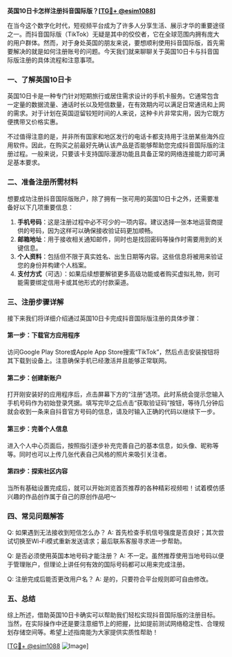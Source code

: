 **英国10日卡怎样注册抖音国际版？[[TG💪+ @esim1088](https://t.me/s/esim1088)]**

在当今这个数字化时代，短视频平台成为了许多人分享生活、展示才华的重要途径之一。而抖音国际版（TikTok）无疑是其中的佼佼者，它在全球范围内拥有庞大的用户群体。然而，对于身处英国的朋友来说，要想顺利使用抖音国际版，首先需要解决的就是如何注册账号的问题。今天我们就来聊聊关于英国10日卡与抖音国际版注册的具体流程和注意事项。

### 一、了解英国10日卡

英国10日卡是一种专门针对短期旅行或居住需求设计的手机卡服务。它通常包含一定量的数据流量、通话时长以及短信数量，在有效期内可以满足日常通讯和上网的需求。对于计划在英国逗留较短时间的人来说，这种卡片非常实用，因为它既方便携带又价格实惠。

不过值得注意的是，并非所有国家和地区发行的电话卡都支持用于注册某些海外应用软件。因此，在购买之前最好先确认该产品是否能够帮助您完成抖音国际版的注册过程。一般来说，只要该卡支持国际漫游功能且具备正常的网络连接能力即可满足基本要求。

### 二、准备注册所需材料

想要成功注册抖音国际版账户，除了拥有一张可用的英国10日卡之外，还需要准备好以下几项重要信息：

1. **手机号码**：这是注册过程中必不可少的一项内容。建议选择一张本地运营商提供的号码，因为这样可以确保接收验证码更加顺畅。
2. **邮箱地址**：用于接收相关通知邮件，同时也是找回密码等操作时需要用到的关键信息。
3. **个人资料**：包括但不限于真实姓名、出生日期等内容。这些信息将被用来验证您的身份并构建个人档案。
4. **支付方式**（可选）：如果后续想要解锁更多高级功能或者购买虚拟礼物，则可能需要绑定信用卡或其他形式的付款渠道。

### 三、注册步骤详解

接下来我们将详细介绍通过英国10日卡完成抖音国际版注册的具体步骤：

#### 第一步：下载官方应用程序
访问Google Play Store或Apple App Store搜索“TikTok”，然后点击安装按钮将其下载到设备上。注意确保手机已经激活并且能够正常联网。

#### 第二步：创建新账户
打开刚安装好的应用程序后，点击屏幕下方的“注册”选项。此时系统会提示您输入手机号码作为初始登录凭据。填写完毕之后点击“获取验证码”按钮，等待几分钟后就会收到一条来自抖音官方号码的信息，请及时输入正确的代码以继续下一步。

#### 第三步：完善个人信息
进入个人中心页面后，按照指引逐步补充完善自己的基本信息，如头像、昵称等等。同时也可以上传几张代表自己风格的照片来吸引关注者。

#### 第四步：探索社区内容
当所有基础设置完成后，就可以开始浏览首页推荐的各种精彩视频啦！试着模仿感兴趣的作品创作属于自己的原创作品吧～

### 四、常见问题解答

Q: 如果遇到无法接收到短信怎么办？
A: 首先检查手机信号强度是否良好；其次尝试切换至Wi-Fi模式重新发送请求；最后联系客服寻求进一步帮助。

Q: 是否必须使用英国本地号码才能注册？
A: 不一定。虽然推荐使用当地号码以便于管理账户，但理论上讲任何有效的国际号码都可以用来完成注册。

Q: 注册完成后能否更改用户名？
A: 是的，只要符合平台规则即可自由修改。

### 五、总结

综上所述，借助英国10日卡确实可以帮助我们轻松实现抖音国际版的注册目标。当然，在实际操作中还是要注意细节上的把握，比如提前测试网络稳定性、合理规划存储空间等。希望上述指南能为大家提供实质性帮助！

[[TG💪+ @esim1088](https://t.me/s/esim1088) ![Image](https://i.postimg.cc/4NQfJmqS/Snipaste-2025-05-13-00-14-12.png)]